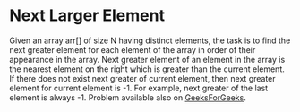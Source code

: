 # Next Larger Element

Given an array arr[] of size N having distinct elements, the task is to find the next greater element for each element of the array in order of their appearance in the array.
Next greater element of an element in the array is the nearest element on the right which is greater than the current element.
If there does not exist next greater of current element, then next greater element for current element is -1. For example, next greater of the last element is always -1.
Problem available also on [GeeksForGeeks](http://practice.geeksforgeeks.org/problems/next-larger-element-1587115620/1).
